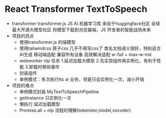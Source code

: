 # React Transformer TextToSpeech

- transformer
    transformer.js  JS AI 机器学习库
    来自于huggingface社区 全球最大开源大模型社区
    将模型下载到浏览器端，JS 开发者的智能战场未来
- 项目的亮点
    - 使用transformer.js 的端模型
    - 使用tailwindcss 原子css 几乎不用写css了
        类名文档语义很好，特别适合AI生成
        移动端适配 兼容所有设备 高效解决适配 w-full + max-w-md
    - webworker nlp 任务
        1.延迟加载大模型
        2.先实现组件再实例化，有利于性能
        3.卸载时移除事件
    - 封装组件
    - 单例模式：多次执行tts ai 业务，但是只会实例化一次，减小开销
- 项目的难点
    - 单例模式封装 MyTextToSpeechPipeline
    - getInstance 只实例化一次
    - 懒执行 延迟加载模型
    - Promise.all + nlp 流程的理解(tokenizer,model,vocoder)